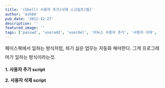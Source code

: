 ```yaml
---
title: '(Shell) 사용자 추가/삭제 스크립트[펌]'
author: 'ash84'
pub_date: '2012-12-27'
description: ''
featured_image: ''
tags: ['passwd', 'useradd', 'userdel', '리눅스 사용자 추가', '사용자 삭제', '사용자 추가', '쉘스크립트']
---
```



<span style="font-size: 15px; line-height: 29px;">페이스북에서 일하는 방식처럼, 하기 싫은 업무는 자동화 해야한다. 그게 프로그래머가 일하는 방식이라는것. </span>

<span style="font-size: 15px; line-height: 29px;">  
</span>

**<span style="font-size: 11pt;">1. 사용자 추가 script</span>**

<script src="https://gist.github.com/4385015.js"></script>

**<span style="font-size: 11pt;">2. 사용자 삭제 script</span>**

<script src="https://gist.github.com/4385017.js"></script>



